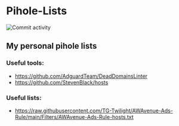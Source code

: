 # Pihole-Lists

![Commit activity](https://img.shields.io/github/last-commit/Ven0m0/Pihole-Lists?logo=github)


## My personal pihole lists

### Useful tools:

- https://github.com/AdguardTeam/DeadDomainsLinter
- https://github.com/StevenBlack/hosts

### Useful lists:

- https://raw.githubusercontent.com/TG-Twilight/AWAvenue-Ads-Rule/main/Filters/AWAvenue-Ads-Rule-hosts.txt
